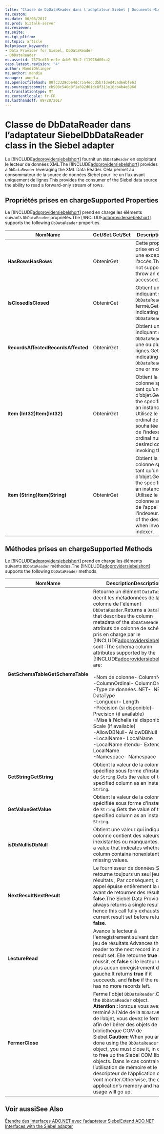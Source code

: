 ```yaml
---
title: "Classe de DbDataReader dans l’adaptateur Siebel | Documents Microsoft"
ms.custom: 
ms.date: 06/08/2017
ms.prod: biztalk-server
ms.reviewer: 
ms.suite: 
ms.tgt_pltfrm: 
ms.topic: article
helpviewer_keywords:
- Data Provider for Siebel, DbDataReader
- DbDataReader
ms.assetid: 7673cd10-ec1e-4cb0-93c2-f11928d00ca2
caps.latest.revision: "4"
author: MandiOhlinger
ms.author: mandia
manager: anneta
ms.openlocfilehash: 00fc3329cbe4dc75a4eccd5b71ded45ad6ebfe63
ms.sourcegitcommit: cb908c540d8f1a692d01dc8f313e16cb4b4e696d
ms.translationtype: MT
ms.contentlocale: fr-FR
ms.lasthandoff: 09/20/2017
---
```

# <a name="dbdatareader-class-in-the-siebel-adapter"></a><span data-ttu-id="7bfff-102">Classe de DbDataReader dans l’adaptateur Siebel</span><span class="sxs-lookup"><span data-stu-id="7bfff-102">DbDataReader class in the Siebel adapter</span></span>
<span data-ttu-id="7bfff-103">Le [!INCLUDE[adoprovidersiebelshort](../../includes/adoprovidersiebelshort-md.md)] fournit un `DbDataReader` en exploitant le lecteur de données XML.</span><span class="sxs-lookup"><span data-stu-id="7bfff-103">The [!INCLUDE[adoprovidersiebelshort](../../includes/adoprovidersiebelshort-md.md)] provides a `DbDataReader` leveraging the XML Data Reader.</span></span> <span data-ttu-id="7bfff-104">Cela permet au consommateur de la source de données Siebel pour lire un flux avant uniquement de lignes.</span><span class="sxs-lookup"><span data-stu-id="7bfff-104">This provides the consumer of the Siebel data source the ability to read a forward-only stream of rows.</span></span>  
  
## <a name="supported-properties"></a><span data-ttu-id="7bfff-105">Propriétés prises en charge</span><span class="sxs-lookup"><span data-stu-id="7bfff-105">Supported Properties</span></span>  
 <span data-ttu-id="7bfff-106">Le [!INCLUDE[adoprovidersiebelshort](../../includes/adoprovidersiebelshort-md.md)] prend en charge les éléments suivants `DbDataReader` propriétés.</span><span class="sxs-lookup"><span data-stu-id="7bfff-106">The [!INCLUDE[adoprovidersiebelshort](../../includes/adoprovidersiebelshort-md.md)] supports the following `DbDataReader` properties.</span></span>  
  
|<span data-ttu-id="7bfff-107">Nom</span><span class="sxs-lookup"><span data-stu-id="7bfff-107">Name</span></span>|<span data-ttu-id="7bfff-108">Get/Set.</span><span class="sxs-lookup"><span data-stu-id="7bfff-108">Get/Set</span></span>|<span data-ttu-id="7bfff-109"> Description</span><span class="sxs-lookup"><span data-stu-id="7bfff-109">Description</span></span>|  
|----------|--------------|-----------------|  
|<span data-ttu-id="7bfff-110">**HasRows**</span><span class="sxs-lookup"><span data-stu-id="7bfff-110">**HasRows**</span></span>|<span data-ttu-id="7bfff-111">Obtenir</span><span class="sxs-lookup"><span data-stu-id="7bfff-111">Get</span></span>|<span data-ttu-id="7bfff-112">Cette propriété n’est pas prise en charge et lève une exception si l’accès.</span><span class="sxs-lookup"><span data-stu-id="7bfff-112">This property is not supported, and will throw an exception if accessed.</span></span>|  
|<span data-ttu-id="7bfff-113">**IsClosed**</span><span class="sxs-lookup"><span data-stu-id="7bfff-113">**IsClosed**</span></span>|<span data-ttu-id="7bfff-114">Obtenir</span><span class="sxs-lookup"><span data-stu-id="7bfff-114">Get</span></span>|<span data-ttu-id="7bfff-115">Obtient une valeur indiquant si la `DbDataReader` est fermé.</span><span class="sxs-lookup"><span data-stu-id="7bfff-115">Gets a value indicating whether the `DbDataReader` is closed.</span></span>|  
|<span data-ttu-id="7bfff-116">**RecordsAffected**</span><span class="sxs-lookup"><span data-stu-id="7bfff-116">**RecordsAffected**</span></span>|<span data-ttu-id="7bfff-117">Obtenir</span><span class="sxs-lookup"><span data-stu-id="7bfff-117">Get</span></span>|<span data-ttu-id="7bfff-118">Obtient une valeur indiquant si le `DbDataReader` contient une ou plusieurs lignes.</span><span class="sxs-lookup"><span data-stu-id="7bfff-118">Gets a value indicating whether the `DbDataReader` contains one or more rows.</span></span>|  
|<span data-ttu-id="7bfff-119">**Item (Int32)**</span><span class="sxs-lookup"><span data-stu-id="7bfff-119">**Item(Int32)**</span></span>|<span data-ttu-id="7bfff-120">Obtenir</span><span class="sxs-lookup"><span data-stu-id="7bfff-120">Get</span></span>|<span data-ttu-id="7bfff-121">Obtient la valeur de la colonne spécifiée en tant qu’une instance d’objet.</span><span class="sxs-lookup"><span data-stu-id="7bfff-121">Gets the value of the specified column as an instance of Object.</span></span> <span data-ttu-id="7bfff-122">Utilisez le nombre ordinal de la colonne souhaitée lors de l’appel de l’indexeur.</span><span class="sxs-lookup"><span data-stu-id="7bfff-122">Use the ordinal number for the desired column when invoking this indexer.</span></span>|  
|<span data-ttu-id="7bfff-123">**Item (String)**</span><span class="sxs-lookup"><span data-stu-id="7bfff-123">**Item(String)**</span></span>|<span data-ttu-id="7bfff-124">Obtenir</span><span class="sxs-lookup"><span data-stu-id="7bfff-124">Get</span></span>|<span data-ttu-id="7bfff-125">Obtient la valeur de la colonne spécifiée en tant qu’une instance d’objet.</span><span class="sxs-lookup"><span data-stu-id="7bfff-125">Gets the value of the specified column as an instance of Object.</span></span> <span data-ttu-id="7bfff-126">Utilisez le nom de la colonne souhaitée lors de l’appel de l’indexeur.</span><span class="sxs-lookup"><span data-stu-id="7bfff-126">Use the name of the desired column when invoking this indexer.</span></span>|  
  
## <a name="supported-methods"></a><span data-ttu-id="7bfff-127">Méthodes prises en charge</span><span class="sxs-lookup"><span data-stu-id="7bfff-127">Supported Methods</span></span>  
 <span data-ttu-id="7bfff-128">Le [!INCLUDE[adoprovidersiebelshort](../../includes/adoprovidersiebelshort-md.md)] prend en charge les éléments suivants `DbDataReader` méthodes.</span><span class="sxs-lookup"><span data-stu-id="7bfff-128">The [!INCLUDE[adoprovidersiebelshort](../../includes/adoprovidersiebelshort-md.md)] supports the following `DbDataReader` methods.</span></span>  
  
|<span data-ttu-id="7bfff-129">Nom</span><span class="sxs-lookup"><span data-stu-id="7bfff-129">Name</span></span>|<span data-ttu-id="7bfff-130"> Description</span><span class="sxs-lookup"><span data-stu-id="7bfff-130">Description</span></span>|  
|----------|-----------------|  
|<span data-ttu-id="7bfff-131">**GetSchemaTable**</span><span class="sxs-lookup"><span data-stu-id="7bfff-131">**GetSchemaTable**</span></span>|<span data-ttu-id="7bfff-132">Retourne un élément `DataTable` qui décrit les métadonnées de la colonne de l'élément `DbDataReader`.</span><span class="sxs-lookup"><span data-stu-id="7bfff-132">Returns a `DataTable` that describes the column metadata of the `DbDataReader`.</span></span> <span data-ttu-id="7bfff-133">Les attributs de colonne de schéma pris en charge par le [!INCLUDE[adoprovidersiebelshort](../../includes/adoprovidersiebelshort-md.md)] sont :</span><span class="sxs-lookup"><span data-stu-id="7bfff-133">The schema column attributes supported by the [!INCLUDE[adoprovidersiebelshort](../../includes/adoprovidersiebelshort-md.md)] are:</span></span><br /><br /> <span data-ttu-id="7bfff-134">-Nom de colonne</span><span class="sxs-lookup"><span data-stu-id="7bfff-134">-   ColumnName</span></span><br /><span data-ttu-id="7bfff-135">-ColumnOrdinal</span><span class="sxs-lookup"><span data-stu-id="7bfff-135">-   ColumnOrdinal</span></span><br /><span data-ttu-id="7bfff-136">-Type de données .NET</span><span class="sxs-lookup"><span data-stu-id="7bfff-136">-   .NET DataType</span></span><br /><span data-ttu-id="7bfff-137">-Longueur</span><span class="sxs-lookup"><span data-stu-id="7bfff-137">-   Length</span></span><br /><span data-ttu-id="7bfff-138">-Précision (si disponible)</span><span class="sxs-lookup"><span data-stu-id="7bfff-138">-   Precision (if available)</span></span><br /><span data-ttu-id="7bfff-139">-Mise à l’échelle (si disponible)</span><span class="sxs-lookup"><span data-stu-id="7bfff-139">-   Scale (if available)</span></span><br /><span data-ttu-id="7bfff-140">-AllowDBNull</span><span class="sxs-lookup"><span data-stu-id="7bfff-140">-   AllowDBNull</span></span><br /><span data-ttu-id="7bfff-141">-LocalName</span><span class="sxs-lookup"><span data-stu-id="7bfff-141">-   LocalName</span></span><br /><span data-ttu-id="7bfff-142">-LocalName étendu</span><span class="sxs-lookup"><span data-stu-id="7bfff-142">-   Extended LocalName</span></span><br /><span data-ttu-id="7bfff-143">-Namespace</span><span class="sxs-lookup"><span data-stu-id="7bfff-143">-   Namespace</span></span>|  
|<span data-ttu-id="7bfff-144">**GetString**</span><span class="sxs-lookup"><span data-stu-id="7bfff-144">**GetString**</span></span>|<span data-ttu-id="7bfff-145">Obtient la valeur de la colonne spécifiée sous forme d'instance de `String`.</span><span class="sxs-lookup"><span data-stu-id="7bfff-145">Gets the value of the specified column as an instance of `String`.</span></span>|  
|<span data-ttu-id="7bfff-146">**GetValue**</span><span class="sxs-lookup"><span data-stu-id="7bfff-146">**GetValue**</span></span>|<span data-ttu-id="7bfff-147">Obtient la valeur de la colonne spécifiée sous forme d'instance de `String`.</span><span class="sxs-lookup"><span data-stu-id="7bfff-147">Gets the value of the specified column as an instance of `String`.</span></span>|  
|<span data-ttu-id="7bfff-148">**isDbNull**</span><span class="sxs-lookup"><span data-stu-id="7bfff-148">**isDbNull**</span></span>|<span data-ttu-id="7bfff-149">Obtient une valeur qui indique si la colonne contient des valeurs inexistantes ou manquantes.</span><span class="sxs-lookup"><span data-stu-id="7bfff-149">Gets a value that indicates whether the column contains nonexistent or missing values.</span></span>|  
|<span data-ttu-id="7bfff-150">**NextResult**</span><span class="sxs-lookup"><span data-stu-id="7bfff-150">**NextResult**</span></span>|<span data-ttu-id="7bfff-151">Le fournisseur de données Siebel retourne toujours un seul jeu de résultats ; Par conséquent, cet appel épuise entièrement la série avant de retourner des résultats **false**.</span><span class="sxs-lookup"><span data-stu-id="7bfff-151">The Siebel Data Provider always returns a single result set; hence this call fully exhausts the current result set before returning **false**.</span></span>|  
|<span data-ttu-id="7bfff-152">**Lecture**</span><span class="sxs-lookup"><span data-stu-id="7bfff-152">**Read**</span></span>|<span data-ttu-id="7bfff-153">Avance le lecteur à l'enregistrement suivant dans un jeu de résultats.</span><span class="sxs-lookup"><span data-stu-id="7bfff-153">Advances the reader to the next record in a result set.</span></span>  <span data-ttu-id="7bfff-154">Elle retourne **true** si elle réussit, et **false** si le lecteur n’a plus aucun enregistrement de gauche.</span><span class="sxs-lookup"><span data-stu-id="7bfff-154">It returns **true** if it succeeds, and **false** if the reader has no more records left.</span></span>|  
|<span data-ttu-id="7bfff-155">**Fermer**</span><span class="sxs-lookup"><span data-stu-id="7bfff-155">**Close**</span></span>|<span data-ttu-id="7bfff-156">Ferme l'objet `DbDataReader`.</span><span class="sxs-lookup"><span data-stu-id="7bfff-156">Closes the `DbDataReader` object.</span></span> <span data-ttu-id="7bfff-157">**Attention :** lorsque vous avez terminé à l’aide de la `DbDataReader` de l’objet, vous devez le fermer, afin de libérer des objets de bibliothèque COM de Siebel.</span><span class="sxs-lookup"><span data-stu-id="7bfff-157">**Caution:**  When you are done using the `DbDataReader` object, you must close it, in order to free up the Siebel COM library objects.</span></span> <span data-ttu-id="7bfff-158">Dans le cas contraire, l’utilisation de mémoire et le descripteur de l’application cliente vont monter.</span><span class="sxs-lookup"><span data-stu-id="7bfff-158">Otherwise, the client application’s memory and handle usage will go up.</span></span>|  
  
## <a name="see-also"></a><span data-ttu-id="7bfff-159">Voir aussi</span><span class="sxs-lookup"><span data-stu-id="7bfff-159">See Also</span></span>  
 [<span data-ttu-id="7bfff-160">Étendre des Interfaces ADO.NET avec l’adaptateur Siebel</span><span class="sxs-lookup"><span data-stu-id="7bfff-160">Extend ADO.NET Interfaces with the Siebel adapter</span></span>](../../adapters-and-accelerators/adapter-siebel/extend-ado-net-interfaces-with-the-siebel-adapter.md)